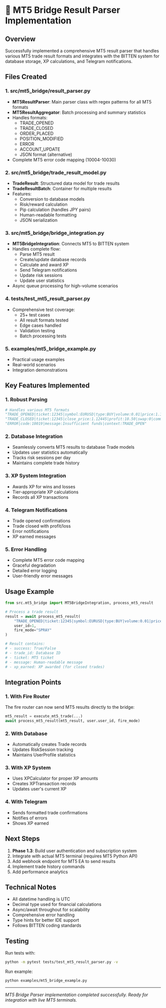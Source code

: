 # 🎯 MT5 Bridge Result Parser Implementation

## Overview
Successfully implemented a comprehensive MT5 result parser that handles various MT5 trade result formats and integrates with the BITTEN system for database storage, XP calculations, and Telegram notifications.

## Files Created

### 1. **src/mt5_bridge/result_parser.py**
- **MT5ResultParser**: Main parser class with regex patterns for all MT5 formats
- **MT5ResultAggregator**: Batch processing and summary statistics
- Handles formats:
  - TRADE_OPENED
  - TRADE_CLOSED
  - ORDER_PLACED
  - POSITION_MODIFIED
  - ERROR
  - ACCOUNT_UPDATE
  - JSON format (alternative)
- Complete MT5 error code mapping (10004-10030)

### 2. **src/mt5_bridge/trade_result_model.py**
- **TradeResult**: Structured data model for trade results
- **TradeResultBatch**: Container for multiple results
- Features:
  - Conversion to database models
  - Risk/reward calculation
  - Pip calculation (handles JPY pairs)
  - Human-readable formatting
  - JSON serialization

### 3. **src/mt5_bridge/bridge_integration.py**
- **MT5BridgeIntegration**: Connects MT5 to BITTEN system
- Handles complete flow:
  - Parse MT5 result
  - Create/update database records
  - Calculate and award XP
  - Send Telegram notifications
  - Update risk sessions
  - Update user statistics
- Async queue processing for high-volume scenarios

### 4. **tests/test_mt5_result_parser.py**
- Comprehensive test coverage:
  - 25+ test cases
  - All result formats tested
  - Edge cases handled
  - Validation testing
  - Batch processing tests

### 5. **examples/mt5_bridge_example.py**
- Practical usage examples
- Real-world scenarios
- Integration demonstrations

## Key Features Implemented

### 1. **Robust Parsing**
```python
# Handles various MT5 formats
"TRADE_OPENED|ticket:12345|symbol:EURUSD|type:BUY|volume:0.01|price:1.12345|sl:1.11345|tp:1.13345"
"TRADE_CLOSED|ticket:12345|close_price:1.12445|profit:10.50|swap:0|commission:-0.20|close_time:2024-01-07 15:30:45"
"ERROR|code:10019|message:Insufficient funds|context:TRADE_OPEN"
```

### 2. **Database Integration**
- Seamlessly converts MT5 results to database Trade models
- Updates user statistics automatically
- Tracks risk sessions per day
- Maintains complete trade history

### 3. **XP System Integration**
- Awards XP for wins and losses
- Tier-appropriate XP calculations
- Records all XP transactions

### 4. **Telegram Notifications**
- Trade opened confirmations
- Trade closed with profit/loss
- Error notifications
- XP earned messages

### 5. **Error Handling**
- Complete MT5 error code mapping
- Graceful degradation
- Detailed error logging
- User-friendly error messages

## Usage Example

```python
from src.mt5_bridge import MT5BridgeIntegration, process_mt5_result

# Process a trade result
result = await process_mt5_result(
    "TRADE_OPENED|ticket:12345|symbol:EURUSD|type:BUY|volume:0.01|price:1.12345|sl:1.11345|tp:1.13345",
    user_id=1,
    fire_mode="SPRAY"
)

# Result contains:
# - success: True/False
# - trade_id: Database ID
# - ticket: MT5 ticket
# - message: Human-readable message
# - xp_earned: XP awarded (for closed trades)
```

## Integration Points

### 1. **With Fire Router**
The fire router can now send MT5 results directly to the bridge:
```python
mt5_result = execute_mt5_trade(...)
await process_mt5_result(mt5_result, user.user_id, fire_mode)
```

### 2. **With Database**
- Automatically creates Trade records
- Updates RiskSession tracking
- Maintains UserProfile statistics

### 3. **With XP System**
- Uses XPCalculator for proper XP amounts
- Creates XPTransaction records
- Updates user's current XP

### 4. **With Telegram**
- Sends formatted trade confirmations
- Notifies of errors
- Shows XP earned

## Next Steps

1. **Phase 1.3**: Build user authentication and subscription system
2. Integrate with actual MT5 terminal (requires MT5 Python API)
3. Add webhook endpoint for MT5 EA to send results
4. Implement trade history commands
5. Add performance analytics

## Technical Notes

- All datetime handling is UTC
- Decimal type used for financial calculations
- Async/await throughout for scalability
- Comprehensive error handling
- Type hints for better IDE support
- Follows BITTEN coding standards

## Testing

Run tests with:
```bash
python -m pytest tests/test_mt5_result_parser.py -v
```

Run example:
```bash
python examples/mt5_bridge_example.py
```

---

*MT5 Bridge Parser implementation completed successfully. Ready for integration with live MT5 terminals.*